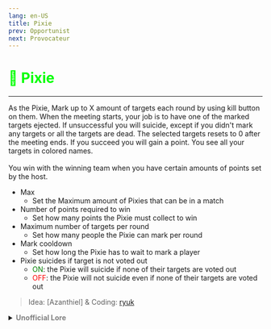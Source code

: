 ```yaml
---
lang: en-US
title: Pixie
prev: Opportunist
next: Provocateur
---
```


# <font color="#01ff00">🧚 <b>Pixie</b></font> <Badge text="Benign" type="tip" vertical="middle"/>
---

As the Pixie, Mark up to X amount of targets each round by using kill button on them. When the meeting starts, your job is to have one of the marked targets ejected. If unsuccessful you will suicide, except if you didn't mark any targets or all the targets are dead. The selected targets resets to 0 after the meeting ends. If you succeed you will gain a point. You see all your targets in colored names.<br><br>
You win with the winning team when you have certain amounts of points set by the host.
* Max
  * Set the Maximum amount of Pixies that can be in a match 
* Number of points required to win
  * Set how many points the Pixie must collect to win
* Maximum number of targets per round
  * Set how many people the Pixie can mark per round
* Mark cooldown
  * Set how long the Pixie has to wait to mark a player
* Pixie suicides if target is not voted out
  * <font color=green>ON</font>: the Pixie will suicide if none of their targets are voted out
  * <font color=red>OFF</font>: the Pixie will not suicide even if none of their targets are voted out

> Idea: [Azanthiel] & Coding: [ryuk](https://github.com/ryuk2098)

<details>
<summary><b><font color=gray>Unofficial Lore</font></b></summary>

Description: Very Anti Social, Introverted, Seen as a Grinch by other neutrals, pretty sure going more and more insane after each day, Have little wings which she can use to hover, Would beat you up if you say she’s a fairy
 
Status: In her cell, gave her dolls so she can shut up and she seems quiet now
 
FILE THE PIXIE
 
Do you believe in magical creatures, Unicorns fairies well what about Pixies they were said to be A small, mischievous fairy-like creature from British folklore. Pixies are said to have pointed ears and hats, and are often depicted in green. They are said to enjoy leading people astray, the worst thing mentioned here is that they’re British
 
But something you may not know about them is they enjoy negative energy mostly they enjoy misfortune on others because they feast on it, that’s their energy source and when they found something that can produce this much of misfortune of course they will take advantage of it, Well this is where our protagonist came into place they travelled to distant land to find ways of this disguised as one of them
 
They interviewed a lot of people asking what would be the most misfortunate situation they could be in and 80% answered is getting voted out and executed, you see there has been an increased of impostors in some of the jobs they had have and they said that their punishments is literally the worst thing that can happen on someone
 
Now she had a sneaky little plan she applied in a job inside the Mira HQ where they said some impostors may occur in some days it’s just a boring there were still some misfortune here and there but it wasn’t really strong but when there are impostors now she formed a plan, first she would pick a target like tagging them in some sort and now when there is a meeting she has to get em out most of the times if not voted out nothing would happen to her but when the odds are not in her favor and she really need the energy if they are not voted out she’ll unfortunately die
 
But that didn’t happen to her it was a successful day and she was stuffed too bad she got arrested by the NPMD

> Submitted by: Pikmin 6(No.1TrickJestershipper)
</details>